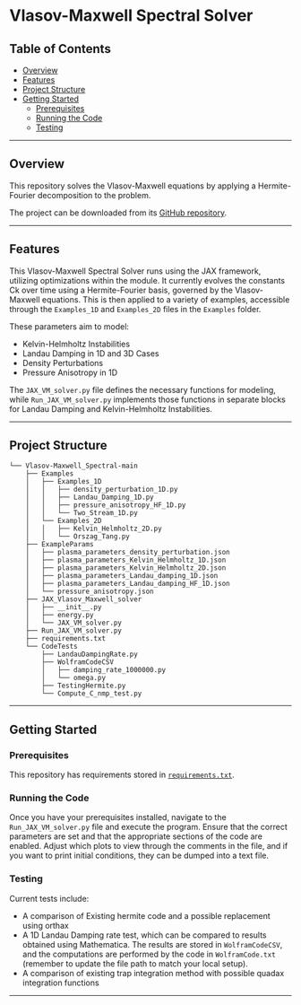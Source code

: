 # Vlasov-Maxwell Spectral Solver

## Table of Contents

- [Overview](#overview)
- [Features](#features)
- [Project Structure](#project-structure)
- [Getting Started](#getting-started)
  - [Prerequisites](#prerequisites)
  - [Running the Code](#running-the-code)
  - [Testing](#testing)

---

## Overview

This repository solves the Vlasov-Maxwell equations by applying a Hermite-Fourier decomposition to the problem.

The project can be downloaded from its [GitHub repository](https://github.com/uwplasma/Vlasov-Maxwell_Spectral_Solver).

---

## Features

This Vlasov-Maxwell Spectral Solver runs using the JAX framework, utilizing optimizations within the module. It currently evolves the constants Ck over time using a Hermite-Fourier basis, governed by the Vlasov-Maxwell equations. This is then applied to a variety of examples, accessible through the `Examples_1D` and `Examples_2D` files in the `Examples` folder.

These parameters aim to model:
- Kelvin-Helmholtz Instabilities
- Landau Damping in 1D and 3D Cases
- Density Perturbations
- Pressure Anisotropy in 1D

The `JAX_VM_solver.py` file defines the necessary functions for modeling, while `Run_JAX_VM_solver.py` implements those functions in separate blocks for Landau Damping and Kelvin-Helmholtz Instabilities.

---

## Project Structure

```
└── Vlasov-Maxwell_Spectral-main
    ├── Examples
    │   ├── Examples_1D
    │   │   ├── density_perturbation_1D.py
    │   │   ├── Landau_Damping_1D.py
    │   │   ├── pressure_anisotropy_HF_1D.py
    │   │   └── Two_Stream_1D.py
    │   └── Examples_2D
    │   │   ├── Kelvin_Helmholtz_2D.py
    │   │   └── Orszag_Tang.py
    ├── ExampleParams
    │   ├── plasma_parameters_density_perturbation.json
    │   ├── plasma_parameters_Kelvin_Helmholtz_1D.json
    │   ├── plasma_parameters_Kelvin_Helmholtz_2D.json
    │   ├── plasma_parameters_Landau_damping_1D.json
    │   ├── plasma_parameters_Landau_damping_HF_1D.json
    │   └── pressure_anisotropy.json
    ├── JAX_Vlasov_Maxwell_solver
    │   ├── __init__.py
    │   ├── energy.py
    │   └── JAX_VM_solver.py
    ├── Run_JAX_VM_solver.py
    ├── requirements.txt
    └── CodeTests
        ├── LandauDampingRate.py
        ├── WolframCodeCSV
        │   ├── damping_rate_1000000.py
        │   └── omega.py
        ├── TestingHermite.py
        └── Compute_C_nmp_test.py
```

---

## Getting Started

### Prerequisites

This repository has requirements stored in [`requirements.txt`](requirements.txt).

### Running the Code

Once you have your prerequisites installed, navigate to the `Run_JAX_VM_solver.py` file and execute the program. Ensure that the correct parameters are set and that the appropriate sections of the code are enabled. Adjust which plots to view through the comments in the file, and if you want to print initial conditions, they can be dumped into a text file.

### Testing

Current tests include:
- A comparison of Existing hermite code and a possible replacement using orthax
- A 1D Landau Damping rate test, which can be compared to results obtained using Mathematica. The results are stored in `WolframCodeCSV`, and the computations are performed by the code in `WolframCode.txt` (remember to update the file path to match your local setup).
- A comparison of existing trap integration method with possible quadax integration functions

---

